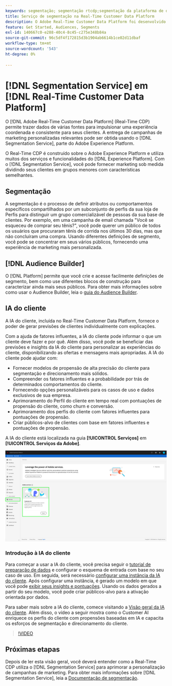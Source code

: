 ```yaml
---
keywords: segmentação; segmentação rtcdp;segmentação da plataforma de dados do cliente em tempo real
title: Serviço de segmentação na Real-Time Customer Data Platform
description: O Adobe Real-Time Customer Data Platform foi desenvolvido com base na Adobe Experience Platform e utiliza muitos dos serviços e funcionalidades da Experience Platform. Com o Serviço de segmentação, você pode fornecer marketing sob medida dividindo seus clientes em grupos menores com características semelhantes.
feature: Get Started, Audiences, Segments
exl-id: 140667c0-e288-40c4-8c45-c275e348b84a
source-git-commit: 96c5df4f172815d3b1904ab6614b1ce02d11dbaf
workflow-type: tm+mt
source-wordcount: '543'
ht-degree: 0%

---
```


# [!DNL Segmentation Service] em [!DNL Real-Time Customer Data Platform]

O [!DNL Adobe Real-Time Customer Data Platform] (Real-Time CDP) permite trazer dados de várias fontes para impulsionar uma experiência coordenada e consistente para seus clientes. A entrega de campanhas de marketing personalizadas relevantes pode ser obtida usando o [!DNL Segmentation Service], parte do Adobe Experience Platform.

O Real-Time CDP é construído sobre o Adobe Experience Platform e utiliza muitos dos serviços e funcionalidades do [!DNL Experience Platform]. Com o [!DNL Segmentation Service], você pode fornecer marketing sob medida dividindo seus clientes em grupos menores com características semelhantes.

## Segmentação

A segmentação é o processo de definir atributos ou comportamentos específicos compartilhados por um subconjunto de perfis da sua loja de Perfis para distinguir um grupo comercializável de pessoas da sua base de clientes. Por exemplo, em uma campanha de email chamada &quot;Você se esqueceu de comprar seu tênis?&quot;, você pode querer um público de todos os usuários que procuraram tênis de corrida nos últimos 30 dias, mas que não concluíram uma compra. Usando diferentes definições de segmento, você pode se concentrar em seus vários públicos, fornecendo uma experiência de marketing mais personalizada.

## [!DNL Audience Builder]

O [!DNL Platform] permite que você crie e acesse facilmente definições de segmento, bem como use diferentes blocos de construção para caracterizar ainda mais seus públicos. Para obter mais informações sobre como usar o Audience Builder, leia o [guia do Audience Builder](./audience-builder.md).

## IA do cliente

A IA do cliente, incluída no Real-Time Customer Data Platform, fornece o poder de gerar previsões de clientes individualmente com explicações.

Com a ajuda de fatores influentes, a IA do cliente pode informar o que um cliente deve fazer e por quê. Além disso, você pode se beneficiar das previsões e insights da IA do cliente para personalizar as experiências do cliente, disponibilizando as ofertas e mensagens mais apropriadas. A IA do cliente pode ajudar com:

* Fornecer modelos de propensão de alta precisão do cliente para segmentação e direcionamento mais sólidos.
* Compreender os fatores influentes e a probabilidade por trás de determinados comportamentos do cliente.
* Fornecendo opções personalizáveis para os casos de uso e dados exclusivos de sua empresa.
* Aprimoramento do Perfil do cliente em tempo real com pontuações de propensão do cliente, como churn e conversão.
* Aprimoramento dos perfis do cliente com fatores influentes para pontuações de propensão.
* Criar públicos-alvo de clientes com base em fatores influentes e pontuações de propensão.

A IA do cliente está localizada na guia **[!UICONTROL Serviços]** em **[!UICONTROL Serviços da Adobe]**.

![Local da IA do cliente](../assets/overview/rtcdp-customer-ai.png)

### Introdução à IA do cliente

Para começar a usar a IA do cliente, você precisa seguir o [tutorial de preparação de dados](../../intelligent-services/data-preparation.md) e configurar o esquema de entrada com base no seu caso de uso. Em seguida, será necessário [configurar uma instância da IA do cliente](../../intelligent-services/customer-ai/user-guide/configure.md). Após configurar uma instância, é gerado um modelo em que você pode [exibir seus insights e pontuações](../../intelligent-services/customer-ai/user-guide/discover-insights.md). Usando os dados gerados a partir do seu modelo, você pode criar públicos-alvo para a ativação orientada por dados.

Para saber mais sobre a IA do cliente, comece visitando a [Visão geral da IA do cliente](../../intelligent-services/customer-ai/overview.md). Além disso, o vídeo a seguir mostra como o Customer AI enriquece os perfis do cliente com propensões baseadas em IA e capacita os esforços de segmentação e direcionamento do cliente.

>[!VIDEO](https://video.tv.adobe.com/v/328480/?quality=12&learn=on&captions=por_br)


## Próximas etapas

Depois de ler esta visão geral, você deverá entender como a Real-Time CDP utiliza o [!DNL Segmentation Service] para aprimorar a personalização de campanhas de marketing. Para obter mais informações sobre [!DNL Segmentation Service], leia a [Documentação de segmentação](../../segmentation/home.md).
